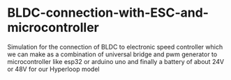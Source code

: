 # BLDC-connection-with-ESC-and-microcontroller
Simulation for the connection of BLDC to electronic speed controller which we can make as a combination of universal bridge and pwm generator to microcontroller like esp32 or arduino uno and finally a battery of about 24V or 48V for our Hyperloop model
